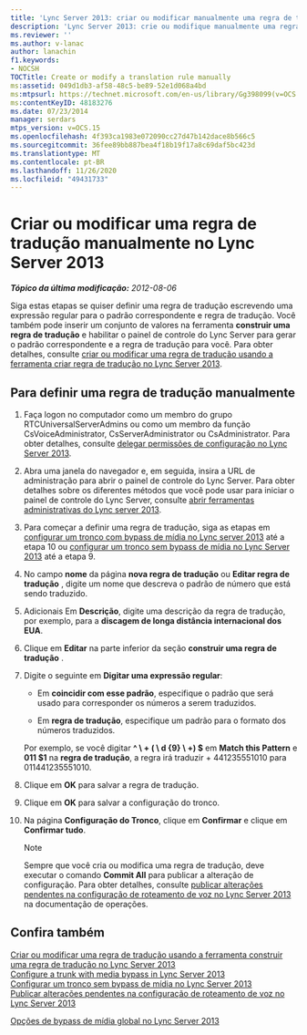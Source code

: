 ```yaml
---
title: 'Lync Server 2013: criar ou modificar manualmente uma regra de tradução'
description: 'Lync Server 2013: crie ou modifique manualmente uma regra de tradução.'
ms.reviewer: ''
ms.author: v-lanac
author: lanachin
f1.keywords:
- NOCSH
TOCTitle: Create or modify a translation rule manually
ms:assetid: 049d1db3-af58-48c5-be89-52e1d068a4bd
ms:mtpsurl: https://technet.microsoft.com/en-us/library/Gg398099(v=OCS.15)
ms:contentKeyID: 48183276
ms.date: 07/23/2014
manager: serdars
mtps_version: v=OCS.15
ms.openlocfilehash: 4f393ca1983e072090cc27d47b142dace8b566c5
ms.sourcegitcommit: 36fee89bb887bea4f18b19f17a8c69daf5bc423d
ms.translationtype: MT
ms.contentlocale: pt-BR
ms.lasthandoff: 11/26/2020
ms.locfileid: "49431733"
---
```

# <a name="create-or-modify-a-translation-rule-manually-in-lync-server-2013"></a>Criar ou modificar uma regra de tradução manualmente no Lync Server 2013

<div data-xmlns="http://www.w3.org/1999/xhtml">

<div class="topic" data-xmlns="http://www.w3.org/1999/xhtml" data-msxsl="urn:schemas-microsoft-com:xslt" data-cs="https://msdn.microsoft.com/">

<div data-asp="https://msdn2.microsoft.com/asp">



</div>

<div id="mainSection">

<div id="mainBody">

<span> </span>

_**Tópico da última modificação:** 2012-08-06_

Siga estas etapas se quiser definir uma regra de tradução escrevendo uma expressão regular para o padrão correspondente e regra de tradução. Você também pode inserir um conjunto de valores na ferramenta **construir uma regra de tradução** e habilitar o painel de controle do Lync Server para gerar o padrão correspondente e a regra de tradução para você. Para obter detalhes, consulte [criar ou modificar uma regra de tradução usando a ferramenta criar regra de tradução no Lync Server 2013](lync-server-2013-create-or-modify-a-translation-rule-by-using-the-build-a-translation-rule-tool.md).

<div>

## <a name="to-define-a-translation-rule-manually"></a>Para definir uma regra de tradução manualmente

1.  Faça logon no computador como um membro do grupo RTCUniversalServerAdmins ou como um membro da função CsVoiceAdministrator, CsServerAdministrator ou CsAdministrator. Para obter detalhes, consulte [delegar permissões de configuração no Lync Server 2013](lync-server-2013-delegate-setup-permissions.md).

2.  Abra uma janela do navegador e, em seguida, insira a URL de administração para abrir o painel de controle do Lync Server. Para obter detalhes sobre os diferentes métodos que você pode usar para iniciar o painel de controle do Lync Server, consulte [abrir ferramentas administrativas do Lync server 2013](lync-server-2013-open-lync-server-administrative-tools.md).

3.  Para começar a definir uma regra de tradução, siga as etapas em [configurar um tronco com bypass de mídia no Lync server 2013](lync-server-2013-configure-a-trunk-with-media-bypass.md) até a etapa 10 ou [configurar um tronco sem bypass de mídia no Lync Server 2013](lync-server-2013-configure-a-trunk-without-media-bypass.md) até a etapa 9.

4.  No campo **nome** da página **nova regra de tradução** ou **Editar regra de tradução** , digite um nome que descreva o padrão de número que está sendo traduzido.

5.  Adicionais Em **Descrição**, digite uma descrição da regra de tradução, por exemplo, para a **discagem de longa distância internacional dos EUA**.

6.  Clique em **Editar** na parte inferior da seção **construir uma regra de tradução** .

7.  Digite o seguinte em **Digitar uma expressão regular**:
    
      - Em **coincidir com esse padrão**, especifique o padrão que será usado para corresponder os números a serem traduzidos.
    
      - Em **regra de tradução**, especifique um padrão para o formato dos números traduzidos.
    
    Por exemplo, se você digitar **^ \\ + ( \\ d {9} \\ +) $** em **Match this Pattern** e **011 $1** na **regra de tradução**, a regra irá traduzir + 441235551010 para 011441235551010.

8.  Clique em **OK** para salvar a regra de tradução.

9.  Clique em **OK** para salvar a configuração do tronco.

10. Na página **Configuração do Tronco**, clique em **Confirmar** e clique em **Confirmar tudo**.
    
    <div>
    

    > [!NOTE]  
    > Sempre que você cria ou modifica uma regra de tradução, deve executar o comando <STRONG>Commit All</STRONG> para publicar a alteração de configuração. Para obter detalhes, consulte <A href="lync-server-2013-publish-pending-changes-to-the-voice-routing-configuration.md">publicar alterações pendentes na configuração de roteamento de voz no Lync Server 2013</A> na documentação de operações.

    
    </div>

</div>

<div>

## <a name="see-also"></a>Confira também


[Criar ou modificar uma regra de tradução usando a ferramenta construir uma regra de tradução no Lync Server 2013](lync-server-2013-create-or-modify-a-translation-rule-by-using-the-build-a-translation-rule-tool.md)  
[Configure a trunk with media bypass in Lync Server 2013](lync-server-2013-configure-a-trunk-with-media-bypass.md)  
[Configurar um tronco sem bypass de mídia no Lync Server 2013](lync-server-2013-configure-a-trunk-without-media-bypass.md)  
[Publicar alterações pendentes na configuração de roteamento de voz no Lync Server 2013](lync-server-2013-publish-pending-changes-to-the-voice-routing-configuration.md)  


[Opções de bypass de mídia global no Lync Server 2013](lync-server-2013-global-media-bypass-options.md)  
  

</div>

</div>

<span> </span>

</div>

</div>

</div>

